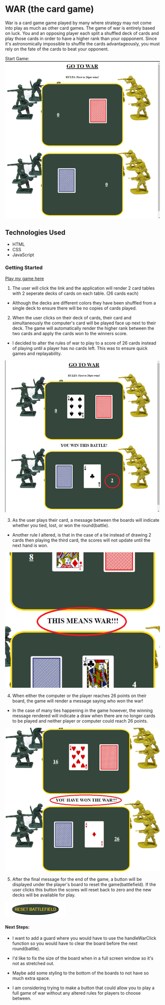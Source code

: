 # WAR (the card game)

War is a card game game played by many where strategy may not come into play as much as other card games. The game of war is entirely based on luck. You and an opposing player each split a shuffled deck of cards and play those cards in order to have a higher rank than your oppponent. Since it's astronomically impossible to shuffle the cards advantageously, you must rely on the fate of the cards to beat your opponent.

Start Game:
<img src="https://github.com/marceloiuli/WAR/blob/gh-pages/images/screenshots/start%20game.png" alt="Start Game Screenshot"/>

## Technologies Used
* HTML
* CSS
* JavaScript

### Getting Started
[Play my game here](https://marceloiuli.github.io/WAR/ "WAR")

1. The user will click the link and the application will render 2 card tables with 2 seperate decks of cards on each table. (26 cards each)
* Although the decks are different colors they have been shuffled from a single deck to ensure there will be no copies of cards played.

2. When the user clicks on their deck of cards, their card and simultaneously the computer's card will be played face up next to their deck. The game will automatically render the higher rank between the two cards and apply the cards won to the winners score.
* I decided to alter the rules of war to play to a score of 26 cards instead of playing until a player has no cards left. This was to ensure quick games and replayability.
<img src="https://github.com/marceloiuli/WAR/blob/gh-pages/images/screenshots/updated%20score.png" alt="Updated Score Screenshot"/>

3. As the user plays their card, a message between the boards will indicate whether you tied, lost, or won the round(battle).
* Another rule I altered, is that in the case of a tie instead of drawing 2 cards then playing the third card, the scores will not update until the next hand is won.
<img src="https://github.com/marceloiuli/WAR/blob/gh-pages/images/screenshots/updated%20message.png" alt="Updated Message Screenshot"/>

4. When either the computer or the player reaches 26 points on their board, the game will render a message saying who won the war!
* In the case of many ties happening in the game however, the winning message rendered will indicate a draw when there are no longer cards to be played and neither player or computer could reach 26 points.
<img src="https://github.com/marceloiuli/WAR/blob/gh-pages/images/screenshots/winning%20message.png" alt="Winning Message Screenshot"/>

5. After the final message for the end of the game, a button will be displayed under the player's board to reset the game(battlefield). If the user clicks this button the scores will reset back to zero and the new decks will be available for play.
<img src="https://github.com/marceloiuli/WAR/blob/gh-pages/images/screenshots/reset%20button.png" alt="Reset Button Screenshot">

#### Next Steps:

* I want to add a guard where you would have to use the handleWarClick function so you would have to clear the board before the next round(battle).

* I'd like to fix the size of the board when in a full screen window so it's not as stretched out.

* Maybe add some styling to the bottom of the boards to not have so much extra space.

* I am considering trying to make a button that could allow you to play a full game of war without any altered rules for players to choose between.
